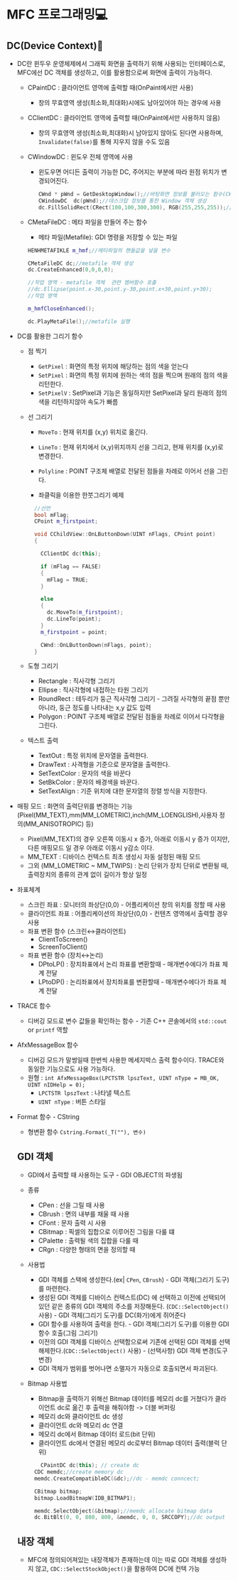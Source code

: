 # MFC 프로그래밍💻

## DC(Device Context)🌉

- DC란 윈두우 운영체제에서 그래픽 화면을 출력하기 위해 사용되는 인터페이스로, MFC에선 DC 객체를 생성하고, 이를 활용함으로써 화면에 출력이 가능하다.

  - CPaintDC : 클라이언트 영역에 출력할 때(OnPaint에서만 사용)

    - 창의 무효영역 생성(최소화,최대화)시에도 남아있어야 하는 경우에 사용

  - CClientDC : 클라이언트 영역에 출력할 때(OnPaint에서만 사용하지 않음)
    - 창의 무효영역 생성(최소화,최대화)시 남아있지 않아도 된다면 사용하며,<br> `Invalidate(false)`를 통해 지우지 않을 수도 있음
  - CWindowDC : 윈도우 전체 영역에 사용

    - 윈도우면 어디든 출력이 가능한 DC, 주어지는 부분에 따라 원점 위치가 변경되어진다.

      ```cpp
      CWnd * pWnd = GetDesktopWindow();//바탕화면 정보를 불러오는 함수(CWnd 반환형)
      CWindowDC  dc(pWnd);//데스크탑 정보를 통한 Window 객체 생성
      dc.FillSolidRect(CRect(100,100,300,300), RGB(255,255,255));// pos1(100,100) 에서 pos2(300,300)에 해당하는 곳에 사각형을 그림
      ```

  - CMetaFileDC : 메타 파일을 만들어 주는 함수

    - 메타 파일(Metafile): GDI 명령을 저장할 수 있는 파일

    ```cpp
    HENHMETAFIKLE m_hmf;//메타파일의 핸들값을 넣을 변수

    CMetaFileDC dc;//metafile 객체 생성
    dc.CreateEnhanced(0,0,0,0);

    //작업 영역 - metafile 객체  관련 멤버함수 호출
    //dc.Ellipse(point.x-30,point.y-30,point.x+30,point.y+30);
    //작업 영역

    m_hmfCloseEnhanced();

    dc.PlayMetaFile();//metafile 실행
    ```

- DC를 활용한 그리기 함수

  - 점 찍기
    - `GetPixel` : 화면의 특정 위치에 해당하는 점의 색을 얻는다
    - `SetPixel` : 화면의 특정 위치에 원하는 색의 점을 찍으며 원래의 점의 색을 리턴한다.
    - `SetPixelV` : SetPixel과 기능은 동일하지만 SetPixel과 달리 원래의 점의 색을 리턴하지않아 속도가 빠름
  - 선 그리기

    - `MoveTo` : 현재 위치를 (x,y) 위치로 옮긴다.

    - `LineTo` : 현재 위치에서 (x,y)위치까지 선을 그리고, 현재 위치를 (x,y)로 변경한다.

    - `Polyline` : POINT 구조체 배열로 전달된 점들을 차례로 이어서 선을 그린다.

    - 좌클릭을 이용한 한붓그리기 예제

    ```cpp
      //선언
      bool mFlag;
      CPoint m_firstpoint;

      void CChildView::OnLButtonDown(UINT nFlags, CPoint point)
      {

        CClientDC dc(this);

        if (mFlag == FALSE)
        {
          mFlag = TRUE;
        }

        else
        {
          dc.MoveTo(m_firstpoint);
          dc.LineTo(point);
        }
        m_firstpoint = point;

        CWnd::OnLButtonDown(nFlags, point);
      }
    ```

  - 도형 그리기

    - Rectangle : 직사각형 그리기
    - Ellipse : 직사각형에 내접하는 타원 그리기
    - RoundRect : 테두리가 둥근 직사각형 그리기 - 그려질 사각형의 끝점 뿐만아니라, 둥근 정도를 나타내는 x,y 값도 입력
    - Polygon : POINT 구조체 배열로 전달된 점들을 차례로 이어서 다각형을 그린다.

  - 텍스트 출력
    - TextOut : 특정 위치에 문자열을 출력한다.
    - DrawText : 사격형을 기준으로 문자열을 출력한다.
    - SetTextColor : 문자의 색을 바꾼다
    - SetBkColor : 문자의 배경색을 바꾼다.
    - SetTextAlign : 기준 위치에 대한 문자열의 정렬 방식을 지정한다.

- 매핑 모드 : 화면의 출력단위를 변경하는 기능 (Pixel(MM_TEXT),mm(MM_LOMETRIC),inch(MM_LOENGLISH),사용자 정의(MM_ANISOTROPIC) 등)

  - Pixel(MM_TEXT)의 경우 오른쪽 이동시 x 증가, 아래로 이동시 y 증가 이지만, 다른 매핑모드 일 경우 아래로 이동시 y감소 이다.
  - MM_TEXT : 디바이스 컨텍스트 최초 생성시 자동 설정된 매핑 모드
  - 그외 (MM_LOMETRIC ~ MM_TWIPS) : 논리 단위가 장치 단위로 변환될 때, 출력장치의 종류의 관계 없이 길이가 항상 일정

- 좌표체계

  - 스크린 좌표 : 모니터의 좌상단(0,0) - 어플리케이션 창의 위치를 정할 때 사용
  - 클라이언트 좌표 : 어플리케이션의 좌상단(0,0) - 컨텐츠 영역에서 출력할 경우 사용
  - 좌표 변환 함수 (스크린↔클라이언트)
    - ClientToScreen()
    - ScreenToClient()
  - 좌표 변환 함수 (장치↔논리)
    - DPtoLP() : 장치좌표에서 논리 좌표를 변환할때 - 매개변수에다가 좌표 체계 전달
    - LPtoDP() : 논리좌표에서 장치좌표를 변환할때 - 매개변수에다가 좌표 체계 전달

- TRACE 함수

  - 디버깅 모드로 변수 값들을 확인하는 함수 - 기존 C++ 콘솔에서의 `std::cout` or `printf` 역할

- AfxMessageBox 함수

  - 디버깅 모드가 말썽일때 한번씩 사용한 메세지박스 출력 함수이다. TRACE와 동일한 기능으로도 사용 가능하다.
  - 원형 : `int AfxMessageBox(LPCTSTR lpszText, UINT nType = MB_OK, UINT nIDHelp = 0);`
    - `LPCTSTR lpszText` : 나타낼 텍스트
    - `UINT nType` : 버튼 스타일

- Format 함수 - CString

  - 형변환 함수 `Cstring.Format(_T(""), 변수)`

  ## GDI 객체

  - GDI에서 출력할 때 사용하는 도구 - GDI OBJECT의 파생됨

  - 종류

    - CPen : 선을 그릴 때 사용
    - CBrush : 면의 내부를 채울 때 사용
    - CFont : 문자 출력 시 사용
    - CBitmap : 픽셀의 집합으로 이루어진 그림을 다룰 떄
    - CPalette : 출력될 색의 집합을 다룰 때
    - CRgn : 다양한 형태의 면을 정의할 때

  - 사용법

    - GDI 객체를 스택에 생성한다.(ex| `CPen`, `CBrush`) - GDI 객체(그리기 도구)를 마련한다.
    - 생성된 GDI 객체를 디바이스 컨텍스트(DC) 에 선택하고 이전에 선택되어 있던 같은 종류의 GDI 객체의 주소를 저장해둔다. (`CDC::SelectObject()`사용) - GDI 객체(그리기 도구)를 DC(화가)에게 쥐어준다
    - GDI 함수를 사용하여 출력을 한다. - GDI 객체(그리기 도구)를 이용한 GDI 함수 호출(그림 그리기)
    - 이전의 GDI 객체를 디바이스 선택함으로써 기존에 선택된 GDI 객체를 선택 해제한다.(`CDC::SelectObject()` 사용) - (선택사항) GDI 객체 변경(도구 변경)
    - GDI 객체가 범위를 벗어나면 소멸자가 자동으로 호출되면서 파괴된다.

  - Bitmap 사용법

    - Bitmap을 출력하기 위해선 Bitmap 데이터를 메모리 dc를 거쳤다가 클라이언트 dc로 옮긴 후 출력을 해줘야함 -> 더블 버퍼링
    - 메모리 dc와 클라이언트 dc 생성
    - 클라이언트 dc와 메모리 dc 연결
    - 메모리 dc에서 Bitmap 데이터 로드(bit 단위)
    - 클라이언트 dc에서 연결된 메모리 dc로부터 Bitmap 데이터 출력(블럭 단위)

    ```cpp
    	CPaintDC dc(this); // create dc
      CDC memdc;//create memory dc
      memdc.CreateCompatibleDC(&dc);//dc - memdc conncect;

      CBitmap bitmap;
      bitmap.LoadBitmapW(IDB_BITMAP1);

      memdc.SelectObject(&bitmap);//memdc allocate bitmap data
      dc.BitBlt(0, 0, 800, 800, &memdc, 0, 0, SRCCOPY);//dc output
    ```

  ## 내장 객체

  - MFC에 정의되어져있는 내장객체가 존재하는데 이는 따로 GDI 객체를 생성하지 않고, `CDC::SelectStockObject()`을 활용하여 DC에 컨텍 가능
